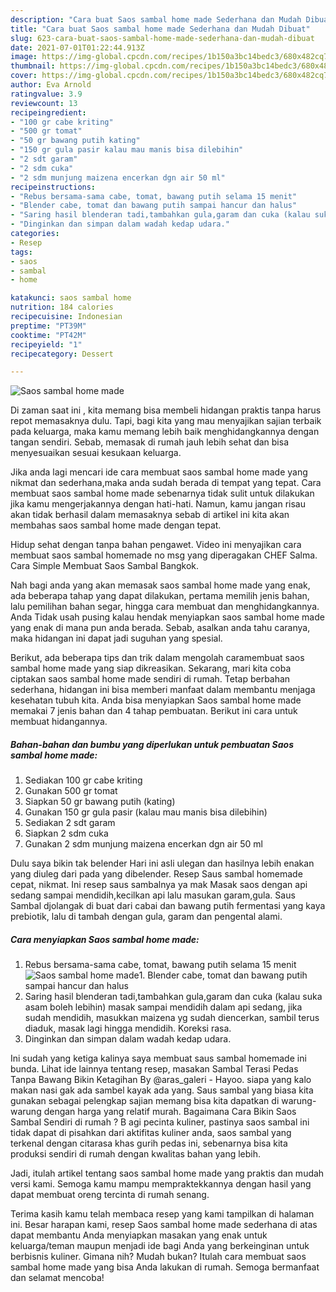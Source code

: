 ```yaml
---
description: "Cara buat Saos sambal home made Sederhana dan Mudah Dibuat"
title: "Cara buat Saos sambal home made Sederhana dan Mudah Dibuat"
slug: 623-cara-buat-saos-sambal-home-made-sederhana-dan-mudah-dibuat
date: 2021-07-01T01:22:44.913Z
image: https://img-global.cpcdn.com/recipes/1b150a3bc14bedc3/680x482cq70/saos-sambal-home-made-foto-resep-utama.jpg
thumbnail: https://img-global.cpcdn.com/recipes/1b150a3bc14bedc3/680x482cq70/saos-sambal-home-made-foto-resep-utama.jpg
cover: https://img-global.cpcdn.com/recipes/1b150a3bc14bedc3/680x482cq70/saos-sambal-home-made-foto-resep-utama.jpg
author: Eva Arnold
ratingvalue: 3.9
reviewcount: 13
recipeingredient:
- "100 gr cabe kriting"
- "500 gr tomat"
- "50 gr bawang putih kating"
- "150 gr gula pasir kalau mau manis bisa dilebihin"
- "2 sdt garam"
- "2 sdm cuka"
- "2 sdm munjung maizena encerkan dgn air 50 ml"
recipeinstructions:
- "Rebus bersama-sama cabe, tomat, bawang putih selama 15 menit"
- "Blender cabe, tomat dan bawang putih sampai hancur dan halus"
- "Saring hasil blenderan tadi,tambahkan gula,garam dan cuka (kalau suka asam boleh lebihin) masak sampai mendidih dalam api sedang, jika sudah mendidih, masukkan maizena yg sudah diencerkan, sambil terus diaduk, masak lagi hingga mendidih. Koreksi rasa."
- "Dinginkan dan simpan dalam wadah kedap udara."
categories:
- Resep
tags:
- saos
- sambal
- home

katakunci: saos sambal home 
nutrition: 184 calories
recipecuisine: Indonesian
preptime: "PT39M"
cooktime: "PT42M"
recipeyield: "1"
recipecategory: Dessert

---
```



![Saos sambal home made](https://img-global.cpcdn.com/recipes/1b150a3bc14bedc3/680x482cq70/saos-sambal-home-made-foto-resep-utama.jpg)

Di zaman  saat ini , kita memang bisa membeli hidangan praktis tanpa harus repot memasaknya dulu. Tapi, bagi kita yang mau menyajikan sajian terbaik pada keluarga, maka kamu memang lebih baik menghidangkannya dengan tangan sendiri. Sebab, memasak di rumah jauh lebih sehat dan bisa menyesuaikan sesuai kesukaan keluarga.

Jika anda lagi mencari ide cara membuat saos sambal home made yang nikmat dan sederhana,maka anda sudah berada di tempat yang tepat. Cara membuat saos sambal home made  sebenarnya tidak sulit untuk dilakukan jika kamu mengerjakannya dengan hati-hati. Namun, kamu jangan risau akan tidak berhasil dalam memasaknya 
sebab di artikel ini kita akan membahas saos sambal home made dengan tepat.  

Hidup sehat dengan tanpa bahan pengawet. Video ini menyajikan cara membuat saos sambal homemade no msg yang diperagakan CHEF Salma. Cara Simple Membuat Saos Sambal Bangkok.

Nah bagi anda yang akan memasak saos sambal home made yang enak, ada beberapa tahap yang dapat dilakukan, pertama memilih jenis bahan, lalu pemilihan bahan segar, hingga cara membuat dan menghidangkannya. Anda Tidak usah pusing kalau hendak menyiapkan saos sambal home made yang enak di mana pun anda berada. Sebab, asalkan anda  tahu caranya, maka hidangan ini dapat jadi suguhan yang spesial.

Berikut, ada beberapa tips dan trik dalam mengolah caramembuat saos sambal home made yang siap dikreasikan. Sekarang, mari kita coba ciptakan saos sambal home made sendiri di rumah. Tetap berbahan sederhana, hidangan ini bisa memberi manfaat dalam membantu menjaga kesehatan tubuh kita. Anda bisa menyiapkan Saos sambal home made memakai 7 jenis bahan dan 4 tahap pembuatan. Berikut ini cara untuk membuat hidangannya.

<!--inarticleads1-->

##### Bahan-bahan dan bumbu yang diperlukan untuk pembuatan Saos sambal home made:

1. Sediakan 100 gr cabe kriting
1. Gunakan 500 gr tomat
1. Siapkan 50 gr bawang putih (kating)
1. Gunakan 150 gr gula pasir (kalau mau manis bisa dilebihin)
1. Sediakan 2 sdt garam
1. Siapkan 2 sdm cuka
1. Gunakan 2 sdm munjung maizena encerkan dgn air 50 ml


Dulu saya bikin tak belender Hari ini asli ulegan dan hasilnya lebih enakan yang diuleg dari pada yang dibelender. Resep Saus sambal homemade cepat, nikmat. Ini resep saus sambalnya ya mak Masak saos dengan api sedang sampai mendidih,kecilkan api lalu masukan garam,gula. Saus Sambal djolangak di buat dari cabai dan bawang putih fermentasi yang kaya prebiotik, lalu di tambah dengan gula, garam dan pengental alami. 

<!--inarticleads2-->

##### Cara menyiapkan Saos sambal home made:

1. Rebus bersama-sama cabe, tomat, bawang putih selama 15 menit
<img src="https://img-global.cpcdn.com/steps/ec413ae26f62c4ce/160x128cq70/saos-sambal-home-made-langkah-memasak-1-foto.jpg" alt="Saos sambal home made">1. Blender cabe, tomat dan bawang putih sampai hancur dan halus
1. Saring hasil blenderan tadi,tambahkan gula,garam dan cuka (kalau suka asam boleh lebihin) masak sampai mendidih dalam api sedang, jika sudah mendidih, masukkan maizena yg sudah diencerkan, sambil terus diaduk, masak lagi hingga mendidih. Koreksi rasa.
1. Dinginkan dan simpan dalam wadah kedap udara.


Ini sudah yang ketiga kalinya saya membuat saus sambal homemade ini bunda. Lihat ide lainnya tentang resep, masakan Sambal Terasi Pedas Tanpa Bawang Bikin Ketagihan By @aras_galeri - Hayoo. siapa yang kalo makan nasi gak ada sambel kayak ada yang. Saus sambal yang biasa kita gunakan sebagai pelengkap sajian memang bisa kita dapatkan di warung-warung dengan harga yang relatif murah. Bagaimana Cara Bikin Saos Sambal Sendiri di rumah ? B agi pecinta kuliner, pastinya saos sambal ini tidak dapat di pisahkan dari aktifitas kuliner anda, saos sambal yang terkenal dengan citarasa khas gurih pedas ini, sebenarnya bisa kita produksi sendiri di rumah dengan kwalitas bahan yang lebih. 

Jadi, itulah artikel tentang  saos sambal home made  yang praktis dan mudah versi kami. Semoga kamu mampu mempraktekkannya dengan hasil yang dapat membuat oreng tercinta di rumah senang. 

Terima kasih kamu telah membaca resep yang kami tampilkan di halaman ini. Besar harapan kami, resep  Saos sambal home made sederhana di atas dapat membantu Anda menyiapkan masakan yang enak untuk keluarga/teman maupun menjadi ide bagi Anda yang berkeinginan untuk berbisnis kuliner. Gimana nih? Mudah bukan? Itulah cara membuat saos sambal home made yang bisa Anda lakukan di rumah. Semoga bermanfaat dan selamat mencoba!

